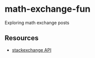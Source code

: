# math-exchange-fun

Exploring math exchange posts

## Resources

- [stackexchange API](https://api.stackexchange.com/docs)


